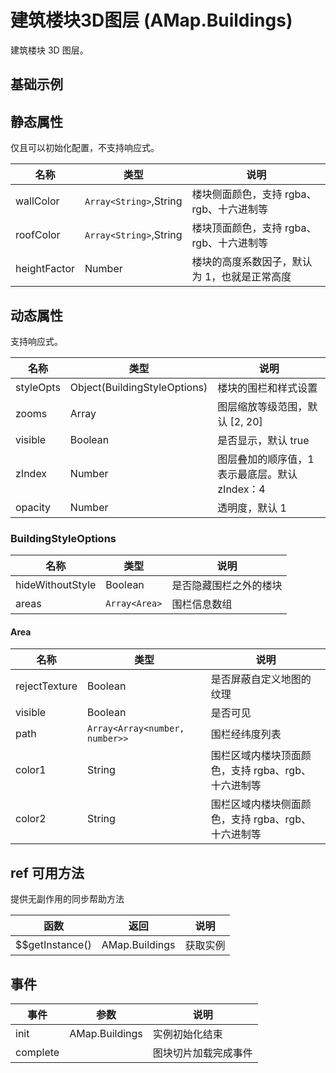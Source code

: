 # 建筑楼块3D图层 (AMap.Buildings)
建筑楼块 3D 图层。

## 基础示例

<vuep template="#example"></vuep>

<script v-pre type="text/x-template" id="example">

  <template>
    <div class="amap-page-container">
      <el-amap  :zoom="zoom" :center="center" view-mode="3D" class="amap-demo">
        <el-amap-layer-buildings :visible="visible"></el-amap-layer-buildings>
      </el-amap>
      <div class="toolbar">
        <button type="button" name="button" @click="toggleVisible">{{visible ? '隐藏图层' : '显示图层'}}</button>
      </div>
    </div>
  </template>

  <style>
    .amap-demo {
      height: 300px;
    }
  </style>

  <script>
    module.exports = {
      name: 'amap-page',
      data() {
        return {
          zoom: 14,
          center: [121.5273285, 31.21515044],
          visible: true
        };
      },
      methods: {
        toggleVisible(){
          this.visible = !this.visible;
        }
      }
    };
  </script>

</script>


## 静态属性
仅且可以初始化配置，不支持响应式。

名称 | 类型 | 说明
---|---|---|
wallColor | ``Array<String>``,String | 楼块侧面颜色，支持 rgba、rgb、十六进制等
roofColor | ``Array<String>``,String | 楼块顶面颜色，支持 rgba、rgb、十六进制等
heightFactor | Number | 楼块的高度系数因子，默认为 1，也就是正常高度

## 动态属性
支持响应式。

名称 | 类型 | 说明
---|---|---|
styleOpts | Object(BuildingStyleOptions) | 楼块的围栏和样式设置
zooms | Array | 图层缩放等级范围，默认 [2, 20]
visible | Boolean | 是否显示，默认 true
zIndex | Number | 图层叠加的顺序值，1 表示最底层。默认 zIndex：4
opacity | Number | 透明度，默认 1

### BuildingStyleOptions

名称 | 类型 | 说明
---|---|---|
hideWithoutStyle | Boolean | 是否隐藏围栏之外的楼块
areas | ``Array<Area>`` | 围栏信息数组

#### Area

名称 | 类型 | 说明
---|---|---|
rejectTexture | Boolean | 是否屏蔽自定义地图的纹理
visible | Boolean | 是否可见
path | ``Array<Array<number, number>>`` | 围栏经纬度列表
color1 | String | 围栏区域内楼块顶面颜色，支持 rgba、rgb、十六进制等
color2 | String | 围栏区域内楼块侧面颜色，支持 rgba、rgb、十六进制等

## ref 可用方法
提供无副作用的同步帮助方法

函数 | 返回 | 说明
---|---|---|
$$getInstance() | AMap.Buildings | 获取实例

## 事件

事件 | 参数 | 说明
---|---|---|
init | AMap.Buildings | 实例初始化结束
complete |  | 图块切片加载完成事件
